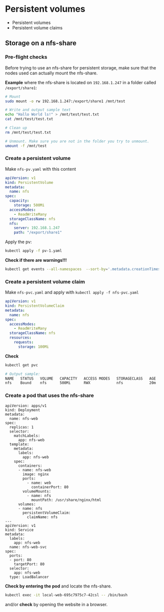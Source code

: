 # Persistent volumes

* Persistent volumes
* Persistent volume claims

## Storage on a nfs-share

### Pre-flight checks

Before trying to use an nfs-share for persistent storage, make sure that
the nodes used can actually mount the nfs-share.

**Example** where the nfs-share is located on `192.168.1.247` in a folder called
`/export/share1`:

```bash
# Mount
sudo mount -o rw 192.168.1.247:/export/share1 /mnt/test

# Write and output sample text
echo "Hallo World ls!" > /mnt/test/test.txt
cat /mnt/test/test.txt

# Clean up
rm /mnt/test/test.txt

# Unmount. Make sure you are not in the folder you try to unmount.
umount -f /mnt/test
```

### Create a persistent volume

Make `nfs-pv.yaml` with this content

```yaml
apiVersion: v1
kind: PersistentVolume
metadata:
  name: nfs
spec:
  capacity:
    storage: 500Mi
  accessModes:
    - ReadWriteMany
  storageClassName: nfs
  nfs:
    server: 192.168.1.247
    path: "/export/share1"
```

Apply the pv:

```bash
kubectl apply -f pv-1.yaml
```

**Check if there are warnings!!!**

```bash
kubectl get events --all-namespaces  --sort-by='.metadata.creationTimestamp'
```

### Create a persistent volume claim

Make `nfs-pvc.yaml` and apply with `kubectl apply -f nfs-pvc.yaml`

```yaml
apiVersion: v1
kind: PersistentVolumeClaim
metadata:
  name: nfs
spec:
  accessModes:
    - ReadWriteMany
  storageClassName: nfs
  resources:
    requests:
      storage: 100Mi
```

**Check**

```bash
kubectl get pvc

# Output sample:
NAME   STATUS   VOLUME   CAPACITY   ACCESS MODES   STORAGECLASS   AGE
nfs    Bound    nfs      500Mi      RWX            nfs            20m
```

### Create a pod that uses the nfs-share

```
apiVersion: apps/v1
kind: Deployment
metadata:
  name: nfs-web
spec:
  replicas: 1
  selector:
    matchLabels:
      app: nfs-web
  template:
    metadata:
      labels:
        app: nfs-web
    spec:
      containers:
      - name: nfs-web
        image: nginx
        ports:
          - name: web
            containerPort: 80
        volumeMounts:
          - name: nfs
            mountPath: /usr/share/nginx/html
      volumes:
      - name: nfs
        persistentVolumeClaim:
          claimName: nfs
---
apiVersion: v1
kind: Service
metadata:
  labels:
    app: nfs-web
  name: nfs-web-svc
spec:
  ports:
  - port: 80
    targetPort: 80
  selector:
    app: nfs-web
  type: LoadBalancer
```

**Check by entering the pod** and locate the nfs-share.

```bash
kubectl exec -it local-web-695c7975c7-42csl -- /bin/bash
```

and/or **check** by opening the website in a browser.
